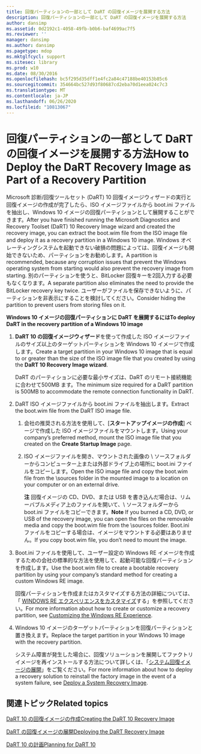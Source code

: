 ```yaml
---
title: 回復パーティションの一部として DaRT の回復イメージを展開する方法
description: 回復パーティションの一部として DaRT の回復イメージを展開する方法
author: dansimp
ms.assetid: 0d2192c1-4058-49fb-b0b6-baf4699ac7f5
ms.reviewer: ''
manager: dansimp
ms.author: dansimp
ms.pagetype: mdop
ms.mktglfcycl: support
ms.sitesec: library
ms.prod: w10
ms.date: 08/30/2016
ms.openlocfilehash: bc5f295d35dff1e4fc2a84c47188be40153b85c6
ms.sourcegitcommit: 354664bc527d93f80687cd2eba70d1eea024c7c3
ms.translationtype: MT
ms.contentlocale: ja-JP
ms.lasthandoff: 06/26/2020
ms.locfileid: "10813067"
---
```

# <span data-ttu-id="9f034-103">回復パーティションの一部として DaRT の回復イメージを展開する方法</span><span class="sxs-lookup"><span data-stu-id="9f034-103">How to Deploy the DaRT Recovery Image as Part of a Recovery Partition</span></span>


<span data-ttu-id="9f034-104">Microsoft 診断/回復ツールセット (DaRT) 10 回復イメージウィザードの実行と回復イメージの作成が完了したら、ISO イメージファイルから boot.ini ファイルを抽出し、Windows 10 イメージの回復パーティションとして展開することができます。</span><span class="sxs-lookup"><span data-stu-id="9f034-104">After you have finished running the Microsoft Diagnostics and Recovery Toolset (DaRT) 10 Recovery Image wizard and created the recovery image, you can extract the boot.wim file from the ISO image file and deploy it as a recovery partition in a Windows 10 image.</span></span> <span data-ttu-id="9f034-105">Windows オペレーティングシステムを起動できない破損の問題によっては、回復イメージも開始できないため、パーティションをお勧めします。</span><span class="sxs-lookup"><span data-stu-id="9f034-105">A partition is recommended, because any corruption issues that prevent the Windows operating system from starting would also prevent the recovery image from starting.</span></span> <span data-ttu-id="9f034-106">別のパーティションを使うと、BitLocker 回復キーを2回入力する必要もなくなります。</span><span class="sxs-lookup"><span data-stu-id="9f034-106">A separate partition also eliminates the need to provide the BitLocker recovery key twice.</span></span> <span data-ttu-id="9f034-107">ユーザーがファイルを保存できないように、パーティションを非表示にすることを検討してください。</span><span class="sxs-lookup"><span data-stu-id="9f034-107">Consider hiding the partition to prevent users from storing files on it.</span></span>

**<span data-ttu-id="9f034-108">Windows 10 イメージの回復パーティションに DaRT を展開するには</span><span class="sxs-lookup"><span data-stu-id="9f034-108">To deploy DaRT in the recovery partition of a Windows 10 image</span></span>**

1.  <span data-ttu-id="9f034-109">**DaRT 10 の回復イメージウィザード**を使って作成した ISO イメージファイルのサイズ以上のターゲットパーティションを Windows 10 イメージで作成します。</span><span class="sxs-lookup"><span data-stu-id="9f034-109">Create a target partition in your Windows 10 image that is equal to or greater than the size of the ISO image file that you created by using the **DaRT 10 Recovery Image wizard**.</span></span>

    <span data-ttu-id="9f034-110">DaRT のパーティションに必要な最小サイズは、DaRT のリモート接続機能に合わせて500MB ます。</span><span class="sxs-lookup"><span data-stu-id="9f034-110">The minimum size required for a DaRT partition is 500MB to accommodate the remote connection functionality in DaRT.</span></span>

2.  <span data-ttu-id="9f034-111">DaRT ISO イメージファイルから boot.ini ファイルを抽出します。</span><span class="sxs-lookup"><span data-stu-id="9f034-111">Extract the boot.wim file from the DaRT ISO image file.</span></span>

    1.  <span data-ttu-id="9f034-112">会社の推奨される方法を使用して、[**スタートアップイメージの作成**] ページで作成した ISO イメージファイルをマウントします。</span><span class="sxs-lookup"><span data-stu-id="9f034-112">Using your company’s preferred method, mount the ISO image file that you created on the **Create Startup Image** page.</span></span>

    2.  <span data-ttu-id="9f034-113">ISO イメージファイルを開き、マウントされた画像の \\ ソースフォルダーからコンピューター上または外部ドライブ上の場所に boot.ini ファイルをコピーします。</span><span class="sxs-lookup"><span data-stu-id="9f034-113">Open the ISO image file and copy the boot.wim file from the \\sources folder in the mounted image to a location on your computer or on an external drive.</span></span>

        <span data-ttu-id="9f034-114">**注** 回復イメージの CD、DVD、または USB を書き込んだ場合は、リムーバブルメディア上のファイルを開いて、\\ ソースフォルダーから boot.ini ファイルをコピーできます。</span><span class="sxs-lookup"><span data-stu-id="9f034-114">**Note** If you burned a CD, DVD, or USB of the recovery image, you can open the files on the removable media and copy the boot.wim file from the \\sources folder.</span></span> <span data-ttu-id="9f034-115">Boot.ini ファイルをコピーする場合は、イメージをマウントする必要はありません。</span><span class="sxs-lookup"><span data-stu-id="9f034-115">If you copy boot.wim file, you don’t need to mount the image.</span></span>

         

3.  <span data-ttu-id="9f034-116">Boot.ini ファイルを使用して、ユーザー設定の Windows RE イメージを作成するための会社の標準的な方法を使用して、起動可能な回復パーティションを作成します。</span><span class="sxs-lookup"><span data-stu-id="9f034-116">Use the boot.wim file to create a bootable recovery partition by using your company’s standard method for creating a custom Windows RE image.</span></span>

    <span data-ttu-id="9f034-117">回復パーティションを作成またはカスタマイズする方法の詳細については、「 [WINDOWS RE エクスペリエンスをカスタマイズ](https://go.microsoft.com/fwlink/?LinkId=214222)する」を参照してください。</span><span class="sxs-lookup"><span data-stu-id="9f034-117">For more information about how to create or customize a recovery partition, see [Customizing the Windows RE Experience](https://go.microsoft.com/fwlink/?LinkId=214222).</span></span>

4.  <span data-ttu-id="9f034-118">Windows 10 イメージのターゲットパーティションを回復パーティションと置き換えます。</span><span class="sxs-lookup"><span data-stu-id="9f034-118">Replace the target partition in your Windows 10 image with the recovery partition.</span></span>

    <span data-ttu-id="9f034-119">システム障害が発生した場合に、回復ソリューションを展開してファクトリイメージを再インストールする方法について詳しくは、「[システム回復イメージの展開](https://go.microsoft.com/fwlink/?LinkId=214221)」をご覧ください。</span><span class="sxs-lookup"><span data-stu-id="9f034-119">For more information about how to deploy a recovery solution to reinstall the factory image in the event of a system failure, see [Deploy a System Recovery Image](https://go.microsoft.com/fwlink/?LinkId=214221).</span></span>

## <span data-ttu-id="9f034-120">関連トピック</span><span class="sxs-lookup"><span data-stu-id="9f034-120">Related topics</span></span>


[<span data-ttu-id="9f034-121">DaRT 10 の回復イメージの作成</span><span class="sxs-lookup"><span data-stu-id="9f034-121">Creating the DaRT 10 Recovery Image</span></span>](creating-the-dart-10-recovery-image.md)

[<span data-ttu-id="9f034-122">DaRT の回復イメージの展開</span><span class="sxs-lookup"><span data-stu-id="9f034-122">Deploying the DaRT Recovery Image</span></span>](deploying-the-dart-recovery-image-dart-10.md)

[<span data-ttu-id="9f034-123">DaRT 10 の計画</span><span class="sxs-lookup"><span data-stu-id="9f034-123">Planning for DaRT 10</span></span>](planning-for-dart-10.md)

 

 





